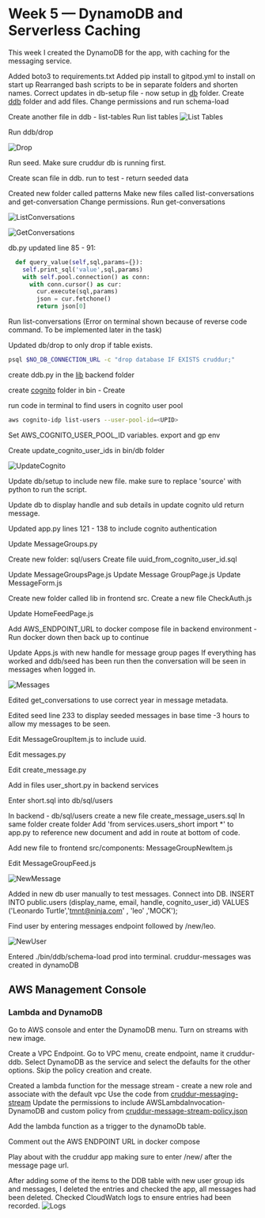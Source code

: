 # Week 5 — DynamoDB and Serverless Caching

This week I created the DynamoDB for the app, with caching for the messaging service. 

Added boto3 to requirements.txt
Added pip install to gitpod.yml to install on start up
Rearranged bash scripts to be in separate folders and shorten names.
Correct updates in db-setup file - now setup in [db](https://github.com/Rhyspew/aws-bootcamp-cruddur-2023/tree/main/backend-flask/bin/db) folder.
Create [ddb](https://github.com/Rhyspew/aws-bootcamp-cruddur-2023/tree/main/backend-flask/bin/ddb) folder and add files. 
Change permissions and run schema-load

Create another file in ddb - list-tables
Run list tables
![List Tables](https://github.com/Rhyspew/aws-bootcamp-cruddur-2023/blob/main/_docs/List-Tables-ddb.png)

Run ddb/drop

![Drop](https://github.com/Rhyspew/aws-bootcamp-cruddur-2023/blob/main/_docs/ddbDrop.png)

Run seed. Make sure cruddur db is running first.

Create scan file in ddb. run to test - return seeded data

Created new folder called patterns
Make new files called list-conversations and get-conversation
Change permissions. Run get-conversations

![ListConversations](https://github.com/Rhyspew/aws-bootcamp-cruddur-2023/blob/main/_docs/list-conversations-return.png)

![GetConversations](https://github.com/Rhyspew/aws-bootcamp-cruddur-2023/blob/main/_docs/get-conversation-return.png)

db.py updated line 85 - 91:

```py
  def query_value(self,sql,params={}):
    self.print_sql('value',sql,params)
    with self.pool.connection() as conn:
      with conn.cursor() as cur:
        cur.execute(sql,params)
        json = cur.fetchone()
        return json[0]
```

Run list-conversations (Error on terminal shown because of reverse code command. To be implemented later in the task)

Updated db/drop to only drop if table exists. 

```sh
psql $NO_DB_CONNECTION_URL -c "drop database IF EXISTS cruddur;"
```

create ddb.py in the [lib](https://github.com/Rhyspew/aws-bootcamp-cruddur-2023/tree/main/backend-flask/lib) backend folder

create [cognito](https://github.com/Rhyspew/aws-bootcamp-cruddur-2023/tree/main/backend-flask/bin/cognito) folder in bin - Create 

run code in terminal to find users in cognito user pool

```sh
aws cognito-idp list-users --user-pool-id=<UPID>
```
Set AWS_COGNITO_USER_POOL_ID variables. export and gp env

Create update_cognito_user_ids in bin/db folder

![UpdateCognito](https://github.com/Rhyspew/aws-bootcamp-cruddur-2023/blob/main/_docs/PullUIDFromCognito.png)

Update db/setup to include new file. make sure to replace 'source' with python to run the script. 

Update db to display handle and sub details in update cognito uId return message.

Updated app.py lines 121 - 138 to include cognito authentication

Update MessageGroups.py

Create new folder: sql/users
Create file uuid_from_cognito_user_id.sql

Update MessageGroupsPage.js
Update Message GroupPage.js
Update MessageForm.js

Create new folder called lib in frontend src.
Create a new file CheckAuth.js

Update HomeFeedPage.js

Add AWS_ENDPOINT_URL to docker compose file in backend environment - Run docker down then back up to continue

Update Apps.js with new handle for message group pages
If everything has worked and ddb/seed has been run then the conversation will be seen in messages when logged in. 

![Messages](https://github.com/Rhyspew/aws-bootcamp-cruddur-2023/blob/main/_docs/MessageFeedFixed.png) 

Edited get_conversations to use correct year in message metadata. 

Edited seed line 233 to display seeded messages in base time -3 hours to allow my messages to be seen. 

Edit MessageGroupItem.js to include uuid. 

Edit messages.py

Edit create_message.py

Add in files user_short.py in backend services

Enter short.sql into db/sql/users

In backend - db/sql/users create a new file create_message_users.sql
In same folder create folder 
Add 'from services.users_short import *' to app.py to reference new document and add in route at bottom of code. 

Add new file to frontend src/components: MessageGroupNewItem.js

Edit MessageGroupFeed.js

![NewMessage](https://github.com/Rhyspew/aws-bootcamp-cruddur-2023/blob/main/_docs/MessageList.png)

Added in new db user manually to test messages. 
Connect into DB. 
INSERT INTO public.users (display_name, email, handle, cognito_user_id)
VALUES
  ('Leonardo Turtle','tmnt@ninja.com' , 'leo' ,'MOCK');

Find user by entering messages endpoint followed by /new/leo.

![NewUser](https://github.com/Rhyspew/aws-bootcamp-cruddur-2023/blob/main/_docs/NewUser.png)

Entered ./bin/ddb/schema-load prod into terminal. cruddur-messages was created in dynamoDB

## AWS Management Console
### Lambda and DynamoDB
Go to AWS console and enter the DynamoDB menu. Turn on streams with new image. 

Create a VPC Endpoint. Go to VPC menu, create endpoint, name it cruddur-ddb. Select DynamoDB as the service and select the defaults for the other options. Skip the policy creation and create. 

Created a lambda function for the message stream - create a new role and associate with the default vpc
Use the code from [cruddur-messaging-stream](https://github.com/Rhyspew/aws-bootcamp-cruddur-2023/blob/main/aws/lambdas/cruddur-messaging-stream.py) 
Update the permissions to include AWSLambdaInvocation-DynamoDB and custom policy from [cruddur-message-stream-policy.json](https://github.com/Rhyspew/aws-bootcamp-cruddur-2023/blob/main/aws/policies/cruddur-message-stream-policy.json)

Add the lambda function as a trigger to the dynamoDb table. 

Comment out the AWS ENDPOINT URL in docker compose

Play about with the cruddur app making sure to enter /new/<userhandle> after the message page url. 

After adding some of the items to the DDB table with new user group ids and messages, I deleted the entries and checked the app, all messages had been deleted. Checked CloudWatch logs to ensure entries had been recorded. 
![Logs](https://github.com/Rhyspew/aws-bootcamp-cruddur-2023/blob/main/_docs/LogsLambdaTrigger.png)
  
  








